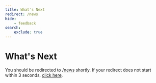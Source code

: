 ```yaml
---
title: What's Next
redirect: /news
hide: 
    - feedback
search:
    exclude: true
---
```

# What's Next
You should be redirected to [/news](../../news/index.md) shortly. If your redirect does not start within 3 seconds, [click here](../../news/index.md).